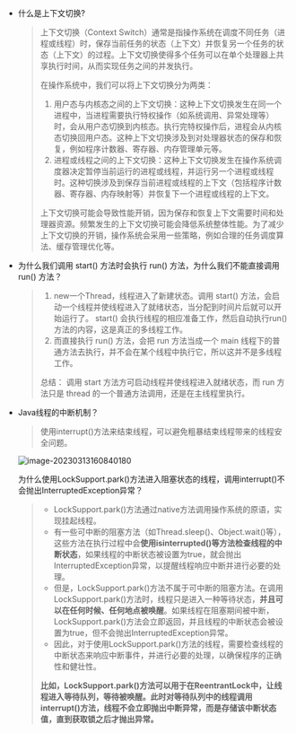 * 什么是上下文切换?

  > 上下文切换（Context Switch）通常是指操作系统在调度不同任务（进程或线程）时，保存当前任务的状态（上下文）并恢复另一个任务的状态（上下文）的过程。上下文切换使得多个任务可以在单个处理器上共享执行时间，从而实现任务之间的并发执行。
  >
  > 在操作系统中，我们可以将上下文切换分为两类：
  >
  > 1. 用户态与内核态之间的上下文切换：这种上下文切换发生在同一个进程中，当进程需要执行特权操作（如系统调用、异常处理等）时，会从用户态切换到内核态。执行完特权操作后，进程会从内核态切换回用户态。这种上下文切换涉及到对处理器状态的保存和恢复，例如程序计数器、寄存器、内存管理单元等。
  > 2. 进程或线程之间的上下文切换：这种上下文切换发生在操作系统调度器决定暂停当前运行的进程或线程，并运行另一个进程或线程时。这种切换涉及到保存当前进程或线程的上下文（包括程序计数器、寄存器、内存映射等）并恢复下一个进程或线程的上下文。
  >
  > 上下文切换可能会导致性能开销，因为保存和恢复上下文需要时间和处理器资源。频繁发生的上下文切换可能会降低系统整体性能。为了减少上下文切换的开销，操作系统会采用一些策略，例如合理的任务调度算法、缓存管理优化等。
  
* 为什么我们调用 start() 方法时会执行 run() 方法，为什么我们不能直接调用run() 方法？

  > 1. new一个Thread，线程进入了新建状态。调用 start() 方法，会启动一个线程并使线程进入了就绪状态，当分配到时间片后就可以开始运行了。 start() 会执行线程的相应准备工作，然后自动执行run() 方法的内容，这是真正的多线程工作。
  > 2. 而直接执行 run() 方法，会把 run 方法当成一个 main 线程下的普通方法去执行，并不会在某个线程中执行它，所以这并不是多线程工作。
  >
  > 总结： 调用 start 方法方可启动线程并使线程进入就绪状态，而 run 方法只是 thread 的一个普通方法调用，还是在主线程里执行。
  
* Java线程的中断机制？

  > 使用interrupt()方法来结束线程，可以避免粗暴结束线程带来的线程安全问题。
  
  ![image-20230313160840180](https://springboot-vue-blog.oss-cn-hangzhou.aliyuncs.com/img-for-typora/image-20230313160840180.png)
  
  为什么使用LockSupport.park()方法进入阻塞状态的线程，调用interrupt()不会抛出InterruptedException异常？
  
  > * LockSupport.park()方法通过native方法调用操作系统的原语，实现挂起线程。
  > * 有一些可中断的阻塞方法（如Thread.sleep()、Object.wait()等），这些方法在执行过程中会**使用isinterrupted()等方法检查线程的中断状态**，如果线程的中断状态被设置为true，就会抛出InterruptedException异常，以提醒线程响应中断并进行必要的处理。
  > * 但是，LockSupport.park()方法不属于可中断的阻塞方法。在调用LockSupport.park()方法时，线程只是进入一种等待状态，**并且可以在任何时候、任何地点被唤醒**。如果线程在阻塞期间被中断，LockSupport.park()方法会立即返回，并且线程的中断状态会被设置为true，但不会抛出InterruptedException异常。
  > * 因此，对于使用LockSupport.park()方法的线程，需要检查线程的中断状态来响应中断事件，并进行必要的处理，以确保程序的正确性和健壮性。
  >
  > **比如，LockSupport.park()方法可以用于在ReentrantLock中，让线程进入等待队列，等待被唤醒。此时对等待队列中的线程调用interrupt()方法，线程不会立即抛出中断异常，而是存储该中断状态值，直到获取锁之后才抛出异常。**